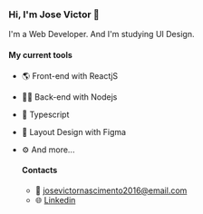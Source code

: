 ### Hi, I'm Jose Victor 👋

I'm a Web Developer. And I'm studying UI Design.

#### My current tools
- 🌎 Front-end with ReactjS
- 👨‍💻 Back-end with Nodejs
- 🔧 Typescript
- 🎨 Layout Design with Figma
- ⚙️ And more...

  #### Contacts
  - 💌 josevictornascimento2016@email.com
  - 🌐 [Linkedin](linkedin.com/in/josé-victor-nascimento-7983b2230)
